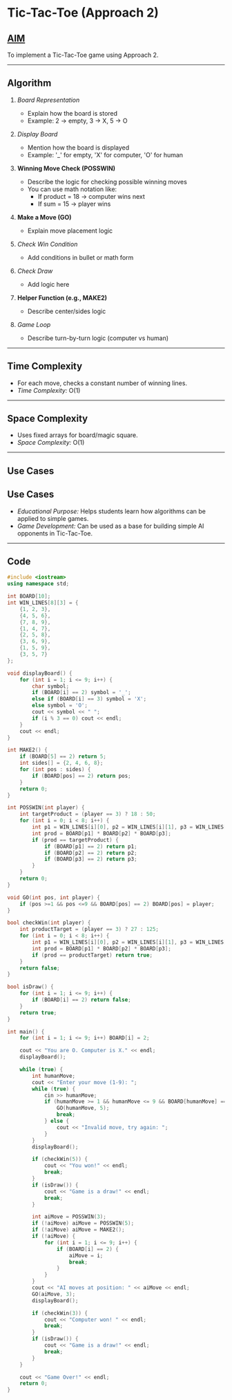 # Tic-Tac-Toe (Approach 2)

## <u>AIM</u>  
To implement a Tic-Tac-Toe game using Approach 2.

---

## Algorithm

1. *Board Representation*  
   - Explain how the board is stored  
   - Example: 2 → empty, 3 → X, 5 → O

2. *Display Board*  
   - Mention how the board is displayed  
   - Example: '_' for empty, 'X' for computer, 'O' for human

3. **Winning Move Check (POSSWIN)**  
   - Describe the logic for checking possible winning moves  
   - You can use math notation like:  
     - If product = 18 → computer wins next  
     - If sum = $15$ → player wins

4. **Make a Move (GO)**  
   - Explain move placement logic  

5. *Check Win Condition*  
   - Add conditions in bullet or math form

6. *Check Draw*  
   - Add logic here

7. **Helper Function (e.g., MAKE2)**  
   - Describe center/sides logic

8. *Game Loop*  
   - Describe turn-by-turn logic (computer vs human)

---

## Time Complexity  
- For each move, checks a constant number of winning lines.  
- *Time Complexity:* O(1)  

---

## Space Complexity  
- Uses fixed arrays for board/magic square.  
- *Space Complexity:* O(1)  

---

## Use Cases  
## Use Cases  
- *Educational Purpose:* Helps students learn how algorithms can be applied to simple games.  
- *Game Development:* Can be used as a base for building simple AI opponents in Tic-Tac-Toe.  

---

## Code
```cpp
#include <iostream>
using namespace std;

int BOARD[10]; 
int WIN_LINES[8][3] = {
    {1, 2, 3}, 
    {4, 5, 6},
    {7, 8, 9},
    {1, 4, 7}, 
    {2, 5, 8},
    {3, 6, 9},
    {1, 5, 9}, 
    {3, 5, 7}
};

void displayBoard() {
    for (int i = 1; i <= 9; i++) {
        char symbol;
        if (BOARD[i] == 2) symbol = '_';
        else if (BOARD[i] == 3) symbol = 'X';
        else symbol = 'O';
        cout << symbol << " ";
        if (i % 3 == 0) cout << endl;
    }
    cout << endl;
}

int MAKE2() {
    if (BOARD[5] == 2) return 5; 
    int sides[] = {2, 4, 6, 8};
    for (int pos : sides) {
        if (BOARD[pos] == 2) return pos;
    }
    return 0;
}

int POSSWIN(int player) {
    int targetProduct = (player == 3) ? 18 : 50; 
    for (int i = 0; i < 8; i++) {
        int p1 = WIN_LINES[i][0], p2 = WIN_LINES[i][1], p3 = WIN_LINES[i][2];
        int prod = BOARD[p1] * BOARD[p2] * BOARD[p3];
        if (prod == targetProduct) {
            if (BOARD[p1] == 2) return p1;
            if (BOARD[p2] == 2) return p2;
            if (BOARD[p3] == 2) return p3;
        }
    }
    return 0;
}

void GO(int pos, int player) {
    if (pos >=1 && pos <=9 && BOARD[pos] == 2) BOARD[pos] = player;
}

bool checkWin(int player) {
    int productTarget = (player == 3) ? 27 : 125; 
    for (int i = 0; i < 8; i++) {
        int p1 = WIN_LINES[i][0], p2 = WIN_LINES[i][1], p3 = WIN_LINES[i][2];
        int prod = BOARD[p1] * BOARD[p2] * BOARD[p3];
        if (prod == productTarget) return true;
    }
    return false;
}

bool isDraw() {
    for (int i = 1; i <= 9; i++) {
        if (BOARD[i] == 2) return false;
    }
    return true;
}

int main() {
    for (int i = 1; i <= 9; i++) BOARD[i] = 2;

    cout << "You are O. Computer is X." << endl;
    displayBoard();

    while (true) {
        int humanMove;
        cout << "Enter your move (1-9): ";
        while (true) {
            cin >> humanMove;
            if (humanMove >= 1 && humanMove <= 9 && BOARD[humanMove] == 2) {
                GO(humanMove, 5); 
                break;
            } else {
                cout << "Invalid move, try again: ";
            }
        }
        displayBoard();

        if (checkWin(5)) {
            cout << "You won!" << endl;
            break;
        }
        if (isDraw()) {
            cout << "Game is a draw!" << endl;
            break;
        }

        int aiMove = POSSWIN(3); 
        if (!aiMove) aiMove = POSSWIN(5); 
        if (!aiMove) aiMove = MAKE2(); 
        if (!aiMove) {
            for (int i = 1; i <= 9; i++) {
                if (BOARD[i] == 2) {
                    aiMove = i;
                    break;
                }
            }
        }
        cout << "AI moves at position: " << aiMove << endl;
        GO(aiMove, 3);
        displayBoard();

        if (checkWin(3)) {
            cout << "Computer won! " << endl;
            break;
        }
        if (isDraw()) {
            cout << "Game is a draw!" << endl;
            break;
        }
    }

    cout << "Game Over!" << endl;
    return 0;
}
